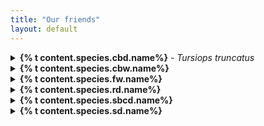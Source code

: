 ```yaml
---
title: "Our friends"
layout: default
---
```


<details>
  <summary><strong>{% t content.species.cbd.name%}</strong> - <em>Tursiops truncatus</em></summary>
  {% t content.species.cbd.desc1 %}
  {% t content.species.cbd.desc2 %}
  {% t content.species.cbd.desc3 %}
</details>

<details>
  <summary><strong>{% t content.species.cbw.name%}</strong></summary>
  {% t content.species.cbw.desc1 %}
  {% t content.species.cbw.desc2 %}
  {% t content.species.cbw.desc3 %}
</details>

<details>
  <summary><strong>{% t content.species.fw.name%}</strong></summary>
  {% t content.species.fw.desc1 %}
  {% t content.species.fw.desc2 %}
  {% t content.species.fw.desc3 %}
</details>

<details>
  <summary><strong>{% t content.species.rd.name%}</strong></summary>
  {% t content.species.rd.desc1 %}
  {% t content.species.rd.desc2 %}
</details>

<details>
  <summary><strong>{% t content.species.sbcd.name%}</strong></summary>
  {% t content.species.sbcd.desc1 %}
  {% t content.species.sbcd.desc2 %}
  {% t content.species.sbcd.desc3 %}
</details>

<details>
  <summary><strong>{% t content.species.sd.name%}</strong></summary>
  {% t content.species.sd.desc1 %}
  {% t content.species.sd.desc2 %}
</details>

